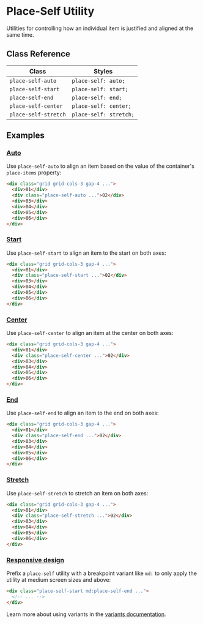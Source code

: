 # Place-Self Utility

Utilities for controlling how an individual item is justified and aligned at the same time.

## Class Reference

| Class             | Styles                  |
| ----------------- | ----------------------- |
| `place-self-auto`   | `place-self: auto;`     |
| `place-self-start`  | `place-self: start;`    |
| `place-self-end`    | `place-self: end;`      |
| `place-self-center` | `place-self: center;`   |
| `place-self-stretch`| `place-self: stretch;`  |

## Examples

### [Auto](https://tailwindcss.com/docs/place-self#auto)

Use `place-self-auto` to align an item based on the value of the container's `place-items` property:

```html
<div class="grid grid-cols-3 gap-4 ...">
  <div>01</div>
  <div class="place-self-auto ...">02</div>
  <div>03</div>
  <div>04</div>
  <div>05</div>
  <div>06</div>
</div>
```

### [Start](https://tailwindcss.com/docs/place-self#start)

Use `place-self-start` to align an item to the start on both axes:

```html
<div class="grid grid-cols-3 gap-4 ...">
  <div>01</div>
  <div class="place-self-start ...">02</div>
  <div>03</div>
  <div>04</div>
  <div>05</div>
  <div>06</div>
</div>
```

### [Center](https://tailwindcss.com/docs/place-self#center)

Use `place-self-center` to align an item at the center on both axes:

```html
<div class="grid grid-cols-3 gap-4 ...">
  <div>01</div>
  <div class="place-self-center ...">02</div>
  <div>03</div>
  <div>04</div>
  <div>05</div>
  <div>06</div>
</div>
```

### [End](https://tailwindcss.com/docs/place-self#end)

Use `place-self-end` to align an item to the end on both axes:

```html
<div class="grid grid-cols-3 gap-4 ...">
  <div>01</div>
  <div class="place-self-end ...">02</div>
  <div>03</div>
  <div>04</div>
  <div>05</div>
  <div>06</div>
</div>
```

### [Stretch](https://tailwindcss.com/docs/place-self#stretch)

Use `place-self-stretch` to stretch an item on both axes:

```html
<div class="grid grid-cols-3 gap-4 ...">
  <div>01</div>
  <div class="place-self-stretch ...">02</div>
  <div>03</div>
  <div>04</div>
  <div>05</div>
  <div>06</div>
</div>
```

### [Responsive design](https://tailwindcss.com/docs/place-self#responsive-design)

Prefix a `place-self` utility with a breakpoint variant like `md:` to only apply the utility at medium screen sizes and above:

```html
<div class="place-self-start md:place-self-end ...">
  <!-- ... -->
</div>
```

Learn more about using variants in the [variants documentation](https://tailwindcss.com/docs/hover-focus-and-other-states).